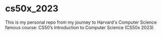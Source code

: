 # cs50x_2023
This is my personal repo from my journey to Harvard's Computer Science famous course: CS50’s Introduction to Computer Science (CS50x 2023)
